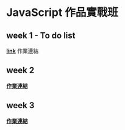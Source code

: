 # JavaScript 作品實戰班

## week 1 - **To do list**
[**link**](week1_todolist/readme.md)
作業連結

## week 2
[**作業連結**](https://gn00678465.github.io/JavaScriptMainMission/week2_API/)

## week 3
[**作業連結**](https://gn00678465.github.io/JavaScriptMainMission/week3_Vue/)